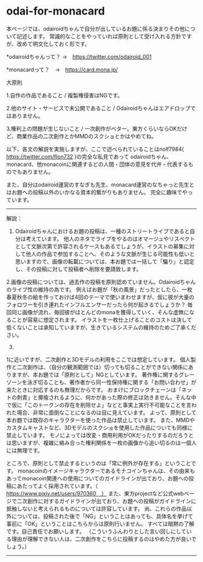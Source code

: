 # odai-for-monacard

本ページでは、odairoidちゃんで自分が出しているお題に係る決まりその他について記述します。
常識的なことをやっていれば原則として受け入れる方針ですが、改めて明文化しておく形です。

*odairoidちゃんって？ →　https://twitter.com/odairoid_001

*monacardって？　→　https://card.mona.jp/

大原則

1.自作の作品であること / 複製権侵害はNGです。

2.他のサイト・サービスで未公開であること / Odairoidちゃんはエアドロップではありません。

3.権利上の問題が生じないこと / 一次創作がベター。東方くらいならOKだけど、商業作品の二次創作とかMMDのスクショとかはやめてね。

以下、各文の解説を実施しますが、ここで述べられていることはnolf7984( https://twitter.com/flon732 )の完全な私見であって
odairoidちゃん、monacard、他monacoinに関連するどの人間・団体の意見を代弁・代表するものでもありません。

また、自分はodairoid運営のすなぎも先生、monacard運営のなちゃっと先生とはお題への投稿以外のいかなる資本的繋がりもありません。
完全に趣味でやっています。

*******************************
解説：

1. Odairoidちゃんにおけるお題の投稿は、一種のストリートライブであると自分は考えています。
他人のネタでライブをやるのはオマージュやリスペクトとして文脈次第で許容されるケースもあるでしょうが、イラストの募集に対して他人の作品で参加することへ、そのような文脈が生じる可能性も低いと思いますので、画像の転載については、本お題では一括して「騙り」と認定し、その投稿に対して投稿者へ削除を要請致します。

2.画像の投稿については、過去作の投稿を原則認めていません。Odairoidちゃんのライブ性の維持の為です。
例えばお題が「秋の風景」だったとしたら、一枚春夏秋冬の絵を作っておけば4回のテーマで使いまわせますが、仮に彼が大量のフォロワーを引き連れたインフルエンサーだったら何が起きるでしょうか？
毎回同じ画像が流れ、毎回彼がほとんどのmonaを獲得していく、そんな虚無になることが容易に想定されます。
イラストを一枚仕上げることのコストは決して低くないことは承知していますが、生きているシステムの維持のためご了承ください。

3.
1に近いですが、二次創作と3Dモデルの利用をここでは想定しています。
個人製作と二次創作は、（自分の観測範囲では）切っても切ることができない関係にありますが、本お題では「原則として」NGとしています。
著作権に関するグレーゾーンを泳ぎ切ることも、著作者から同一性保持権に関する「お問い合わせ」が来たときに対応するのも無理だからです。
おまけにブロックチェーンは「ネットの刺青」と揶揄されるように、何かがあった際の修正は効きません。そんな中で仮に「このトークンの存在を削除せよ」などと事実上実行不可能なことを言われた場合、非常に面倒なことになるのは目に見えています。
よって、原則として本お題では既存のキャラクターを使った作品は禁止しています。
また、MMDやカスタムキャストなど、3Dモデルのスクショを使用した作品についても同様に禁止しています。
モノによっては改変・商用利用がOKだったりするのだろうとは思いますが、複雑に絡み合った権利関係を一枚の画像から追い切るのは一個人には無理です。
  
  
ところで、原則として禁止するというのは「常に例外が存在する」ということです。
monacoinのイメージキャラクターであるモナコインちゃんは、その由来もあってmonacoin関連への使用についてのガイドラインが出ており、お題への投稿にあたってよく採用されています。（ https://www.pixiv.net/users/970360　）
また、東方projectなど公式webページで二次創作に対するガイドラインが出ており、お題への投稿がガイドラインに抵触しないと考えられるものについては許容しています。
尚、これらの作品以外については、投稿された後で「NG」ということはあっても、具体名を挙げて事前に「OK」ということはこちらからは原則行いません。
すべては暗黙の了解です。自己責任でお願いします。
（こういうふんわりとした言い回しにしている理由が理解できない人は、二次創作をこちらに投稿するのはやめた方が良いでしょう。）
******************************
